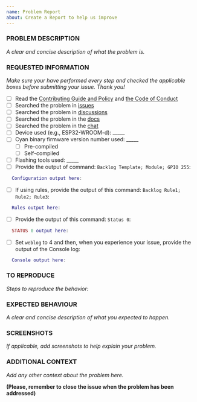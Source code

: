 ```yaml
---
name: Problem Report
about: Create a Report to help us improve
---
```


<!-- Thanks for reporting a problem for this project. READ THIS FIRST:

This issue template is meant to REPORT Cyan software PROBLEMS ONLY

Please DO NOT OPEN AN ISSUE:
  - If your Cyan version is not the latest from the development branch, please update your device before submitting your issue. Your problem might already be solved. The latest precompiled binaries of Cyan can be downloaded from https://openair-collective.github.io/openair-cyan/OTA/
  - If your issue is a flashing issue, please address it to the [Cyan Support Chat](https://openair-collective.github.io/openair-cyan/contact/)
  - If your issue is compilation problem, please address it to the [Cyan Support Chat](https://openair-collective.github.io/openair-cyan/contact/)
  - If your issue has been addressed before (i.e., duplicated issue), please ask in the original issue
  - If your issue is a Wi-Fi problem or MQTT problem, please try the steps provided in the [FAQ](https://openair-collective.github.io/openair-cyan/FAQ) and [Troubleshooting](https://openair-collective.github.io/openair-cyan/contact/Troubleshooting)

 Please take a few minutes to complete the requested information below. Our ability to provide assistance is greatly hampered without it. The details requested potentially affect which options to pursue. The small amount of time you spend completing the template will also help the volunteers providing the assistance to you to reduce the time required to help you.

DO NOT DELETE ANY TEXT from this template! Otherwise the issue will be auto-closed.
-->

### PROBLEM DESCRIPTION

_A clear and concise description of what the problem is._

### REQUESTED INFORMATION

_Make sure your have performed every step and checked the applicable boxes before submitting your issue. Thank you!_

- [ ] Read the [Contributing Guide and Policy](https://github.com/openair-collective/openair-cyan/tree/docs/CONTRIBUTING.md) and [the Code of Conduct](https://github.com/openair-collective/openair-cyan/tree/docs/CODE_OF_CONDUCT.md)
- [ ] Searched the problem in [issues](https://github.com/openair-collective/openair-cyan/issues)
- [ ] Searched the problem in [discussions](https://github.com/openair-collective/openair-cyan/discussions)
- [ ] Searched the problem in the [docs](https://openair-collective.github.io/openair-cyan/FAQ)
- [ ] Searched the problem in the [chat](https://openair-collective.github.io/openair-cyan/contact/)
- [ ] Device used (e.g., ESP32-WROOM-d): _____
- [ ] Cyan binary firmware version number used: _____
  - [ ] Pre-compiled
  - [ ] Self-compiled
- [ ] Flashing tools used: _____
- [ ] Provide the output of command: `Backlog Template; Module; GPIO 255`:

```lua
  Configuration output here:


```

- [ ] If using rules, provide the output of this command: `Backlog Rule1; Rule2; Rule3`:

```lua
  Rules output here:


```

- [ ] Provide the output of this command: `Status 0`:

```lua
  STATUS 0 output here:


```

- [ ] Set `weblog` to 4 and then, when you experience your issue, provide the output of the Console log:

```lua
  Console output here:


```

### TO REPRODUCE

_Steps to reproduce the behavior:_

### EXPECTED BEHAVIOUR

_A clear and concise description of what you expected to happen._

### SCREENSHOTS

_If applicable, add screenshots to help explain your problem._

### ADDITIONAL CONTEXT

_Add any other context about the problem here._

**(Please, remember to close the issue when the problem has been addressed)**
